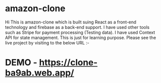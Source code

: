 # amazon-clone
Hi This is amazon-clone which is built suing React as a front-end technology and firebase as a back-end support. I have used other tools such as Stripe for payment processing (Testing data). I have used Context API for state management. This is just for learning purpose.
Please see the live project by visiting to the below URL :-
# DEMO - https://clone-ba9ab.web.app/
